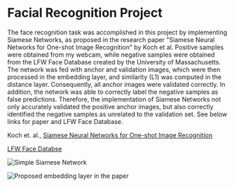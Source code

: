 # Facial Recognition Project

The face recognition task was accomplished in this project by implementing Siamese Networks, as proposed in the research paper "Siamese Neural Networks for One-shot Image Recognition" by Koch et al. Positive samples were obtained from my webcam, while negative samples were obtained from the LFW Face Database created by the University of Massachusetts. The network was fed with anchor and validation images, which were then processed in the embedding layer, and similarity (L1) was computed in the distance layer. Consequently, all anchor images were validated correctly. In addition, the network was able to correctly label the negative samples as false predictions. Therefore, the implementation of Siamese Networks not only accurately validated the positive anchor images, but also correctly identified the negative samples as unrelated to the validation set. See below links for paper and LFW Face Database.

Koch et. al., [Siamese Neural Networks for One-shot Image Recognition](https://www.cs.cmu.edu/~rsalakhu/papers/oneshot1.pdf)

[LFW  Face Databse](http://vis-www.cs.umass.edu/lfw/)


![Simple Siamese Network](https://user-images.githubusercontent.com/56653665/233863186-ed9fee85-2dd9-4092-a1f5-8d96726ec7c2.png)


![Proposed embedding layer in the paper](https://user-images.githubusercontent.com/56653665/233863231-1224ed9a-5f1b-4151-b19d-4a56d704af57.png)
